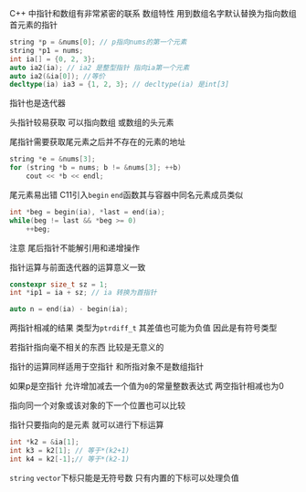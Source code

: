 C++ 中指针和数组有非常紧密的联系
数组特性 用到数组名字默认替换为指向数组首元素的指针
```cpp
string *p = &nums[0]; // p指向nums的第一个元素   
string *p1 = nums;
int ia[] = {0, 2, 3};
auto ia2(ia); // ia2 是整型指针 指向ia第一个元素
auto ia2(&ia[0]); //等价
decltype(ia) ia3 = {1, 2, 3}; // decltype(ia) 是int[3]
```
指针也是迭代器

头指针较易获取 可以指向数组 或数组的头元素

尾指针需要获取尾元素之后并不存在的元素的地址
```cpp
string *e = &nums[3];
for (string *b = nums; b != &nums[3]; ++b)
    cout << *b << endl;
```
尾元素易出错 C11引入`begin` `end`函数其与容器中同名元素成员类似
```cpp
int *beg = begin(ia), *last = end(ia);
while(beg != last && *beg >= 0)
    ++beg;
```
注意 尾后指针不能解引用和递增操作

指针运算与前面迭代器的运算意义一致
```cpp
constexpr size_t sz = 1;
int *ip1 = ia + sz; // ia 转换为首指针

auto n = end(ia) - begin(ia);
```
两指针相减的结果 类型为`ptrdiff_t` 其差值也可能为负值 因此是有符号类型

若指针指向毫不相关的东西 比较是无意义的

指针的运算同样适用于空指针 和所指对象不是数组指针

如果p是空指针 允许增加减去一个值为`0`的常量整数表达式 两空指针相减也为0

指向同一个对象或该对象的下一个位置也可以比较

指针只要指向的是元素 就可以进行下标运算
```cpp
int *k2 = &ia[1];
int k3 = k2[1]; // 等于*(k2+1)
int k4 = k2[-1];// 等于*(k2-1)
```
`string` `vector`下标只能是无符号数 只有内置的下标可以处理负值